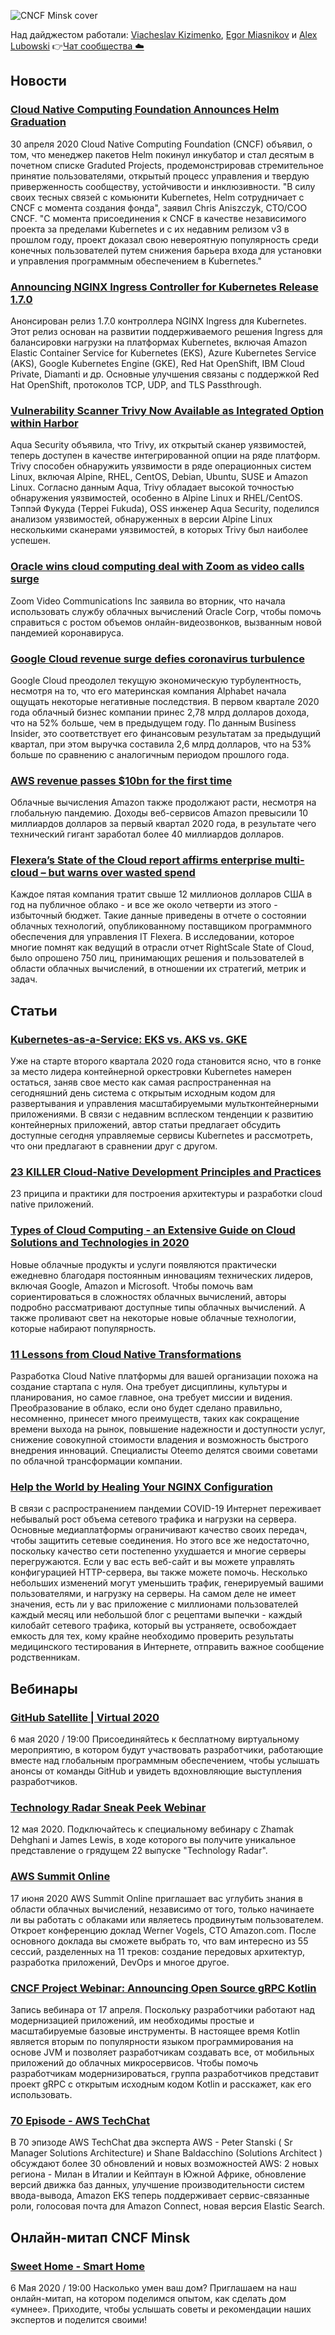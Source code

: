 ![CNCF Minsk cover](https://raw.githubusercontent.com/cncfminsk/digest/master/Digest_cover.jpg)

Над дайджестом работали: [Viacheslav Kizimenko](https://www.linkedin.com/in/viachaslau-kizimenko-185144115/), [Egor Miasnikov](https://www.linkedin.com/in/miasnikov/) и [Alex Lubowski](https://www.linkedin.com/in/aliaksandr-lubouski/)
👉[Чат сообщества ☁️](https://t.me/CNCFMinskChat)

## Новости

### [Cloud Native Computing Foundation Announces Helm Graduation](https://www.cncf.io/announcement/2020/04/30/cloud-native-computing-foundation-announces-helm-graduation/)

30 апреля 2020 Cloud Native Computing Foundation (CNCF) объявил, о том, что менеджер пакетов Helm покинул инкубатор и стал десятым в почетном списке Graduted Projects, продемонстрировав стремительное принятие пользователями, открытый процесс управления и твердую приверженность сообществу, устойчивости и инклюзивности. "В силу своих тесных связей с комьюнити Kubernetes, Helm сотрудничает с CNCF с момента создания фонда", заявил Chris Aniszczyk, CTO/COO CNCF. "С момента присоединения к CNCF в качестве независимого проекта за пределами Kubernetes и с их недавним релизом v3 в прошлом году, проект доказал свою невероятную популярность среди конечных пользователей путем снижения барьера входа для установки и управления программным обеспечением в Kubernetes."

### [Announcing NGINX Ingress Controller for Kubernetes Release 1.7.0](https://www-nginx-com.cdn.ampproject.org/c/s/www.nginx.com/blog/announcing-nginx-ingress-controller-for-kubernetes-release-1-7-0/amp/)

Анонсирован релиз 1.7.0 контроллера NGINX Ingress для Kubernetes. Этот релиз основан на развитии поддерживаемого решения Ingress для балансировки нагрузки на платформах Kubernetes, включая Amazon Elastic Container Service for Kubernetes (EKS), Azure Kubernetes Service (AKS), Google Kubernetes Engine (GKE), Red Hat OpenShift, IBM Cloud Private, Diamanti и др. Основные улучшения связаны с поддержкой Red Hat OpenShift, протоколов TCP, UDP, and TLS Passthrough.

### [Vulnerability Scanner Trivy Now Available as Integrated Option within Harbor](https://www.infoq.com/news/2020/04/trivy-docker-harbor/)

Aqua Security объявила, что Trivy, их открытый сканер уязвимостей, теперь доступен в качестве интегрированной опции на ряде платформ. Trivy способен обнаружить уязвимости в ряде операционных систем Linux, включая Alpine, RHEL, CentOS, Debian, Ubuntu, SUSE и Amazon Linux. Согласно данным Aqua, Trivy обладает высокой точностью обнаружения уязвимостей, особенно в Alpine Linux и RHEL/CentOS. Тэппэй Фукуда (Teppei Fukuda), OSS инженер Aqua Security, поделился анализом уязвимостей, обнаруженных в версии Alpine Linux несколькими сканерами уязвимостей, в которых Trivy был наиболее успешен.

### [Oracle wins cloud computing deal with Zoom as video calls surge](https://www.reuters.com/article/us-oracle-zoom-video-commn/oracle-wins-cloud-computing-deal-with-zoom-as-video-calls-surge-idUSKCN22A1R9)

Zoom Video Communications Inc заявила во вторник, что начала использовать службу облачных вычислений Oracle Corp, чтобы помочь справиться с ростом объемов онлайн-видеозвонков, вызванным новой пандемией коронавируса.

### [Google Cloud revenue surge defies coronavirus turbulence](https://www.cloudpro.co.uk/cloud-essentials/public-cloud/8542/google-cloud-revenue-surge-defies-coronavirus-turbulence)

Google Cloud преодолел текущую экономическую турбулентность, несмотря на то, что его материнская компания Alphabet начала ощущать некоторые негативные последствия. В первом квартале 2020 года облачный бизнес компании принес 2,78 млрд долларов дохода, что на 52% больше, чем в предыдущем году. По данным Business Insider, это соответствует его финансовым результатам за предыдущий квартал, при этом выручка составила 2,6 млрд долларов, что на 53% больше по сравнению с аналогичным периодом прошлого года.

### [AWS revenue passes $10bn for the first time](https://www.cloudpro.co.uk/cloud-essentials/public-cloud/8547/aws-revenue-passes-10bn-for-the-first-time)

Облачные вычисления Amazon также продолжают расти, несмотря на глобальную пандемию. Доходы веб-сервисов Amazon превысили 10 миллиардов долларов за первый квартал 2020 года, в результате чего технический гигант заработал более 40 миллиардов долларов.

### [Flexera’s State of the Cloud report affirms enterprise multi-cloud – but warns over wasted spend](https://cloudcomputing-news.net/news/2020/apr/28/flexeras-state-of-the-cloud-report-affirms-enterprise-multi-cloud-but-warns-over-wasted-spend/)

Каждое пятая компания тратит свыше 12 миллионов долларов США в год на публичное облако - и все же около четверти из этого - избыточный бюджет. Такие данные приведены в отчете о состоянии облачных технологий, опубликованному поставщиком программного обеспечения для управления IT Flexera. В исследовании, которое многие помнят как ведущий в отрасли отчет RightScale State of Cloud, было опрошено 750 лиц, принимающих решения и пользователей в области облачных вычислений, в отношении их стратегий, метрик и задач.

## Статьи

### [Kubernetes-as-a-Service: EKS vs. AKS vs. GKE](https://blog.alcide.io/kubernetes-as-a-service-eks-vs.-aks-vs.-gke)

Уже на старте второго квартала 2020 года становится ясно, что в гонке за место лидера контейнерной оркестровки Kubernetes намерен остаться, заняв свое место как самая распространенная на сегодняшний день система с открытым исходным кодом для развертывания и управления масштабируемыми мультконтейнерными приложениями. В связи с недавним всплеском тенденции к развитию контейнерных приложений, автор статьи предлагает обсудить доступные сегодня управляемые сервисы Kubernetes и рассмотреть, что они предлагают в сравнении друг с другом.

### [23 KILLER Cloud-Native Development Principles and Practices](https://www.contino.io/insights/cloud-native-development-principles)

23 приципа и практики для построения архитектуры и разработки cloud native приложений.

### [Types of Cloud Computing - an Extensive Guide on Cloud Solutions and Technologies in 2020](https://kinsta.com/blog/types-of-cloud-computing/)

Новые облачные продукты и услуги появляются практически ежедневно благодаря постоянным инновациям технических лидеров, включая Google, Amazon и Microsoft. Чтобы помочь вам сориентироваться в сложностях облачных вычислений, авторы подробно рассматривают доступные типы облачных вычислений. А также проливают свет на некоторые новые облачные технологии, которые набирают популярность.

### [11 Lessons from Cloud Native Transformations](https://oteemo.com/2020/04/10/11-lessons-from-cloud-native-transformations/)

Разработка Cloud Native платформы для вашей организации похожа на создание стартапа с нуля. Она требует дисциплины, культуры и планирования, но самое главное, она требует миссии и видения. Преобразование в облако, если оно будет сделано правильно, несомненно, принесет много преимуществ, таких как сокращение времени выхода на рынок, повышение надежности и доступности услуг, снижение совокупной стоимости владения и возможность быстрого внедрения инноваций. Специалисты Oteemo делятся своими советами по облачной трансформации компании.

### [Help the World by Healing Your NGINX Configuration](https://www.nginx.com/blog/help-the-world-by-healing-your-nginx-configuration/)

В связи с распространением пандемии COVID-19 Интернет переживает небывалый рост объема сетевого трафика и нагрузки на сервера. Основные медиаплатформы ограничивают качество своих передач, чтобы защитить сетевые соединения. Но этого все же недостаточно, поскольку качество сети постепенно ухудшается и многие серверы перегружаются. Если у вас есть веб-сайт и вы можете управлять конфигурацией HTTP-сервера, вы также можете помочь. Несколько небольших изменений могут уменьшить трафик, генерируемый вашими пользователями, и нагрузку на серверы. На самом деле не имеет значения, есть ли у вас приложение с миллионами пользователей каждый месяц или небольшой блог с рецептами выпечки - каждый килобайт сетевого трафика, который вы устраняете, освобождает емкость для тех, кому крайне необходимо проверить результаты медицинского тестирования в Интернете, отправить важное сообщение родственникам.

## Вебинары

### [GitHub Satellite | Virtual 2020](https://githubsatellite.com/)

6 мая 2020 / 19:00 Присоединяйтесь к бесплатному виртуальному мероприятию, в котором будут участвовать разработчики, работающие вместе над глобальным программным обеспечением, чтобы услышать анонсы от команды GitHub и увидеть вдохновляющие выступления разработчиков.

### [Technology Radar Sneak Peek Webinar](https://www.thoughtworks.com/radar/technology-radar-webinar-vol-22)

12 мая 2020. Подключайтесь к специальному вебинару с Zhamak Dehghani и James Lewis, в ходе которого вы получите уникальное представление о грядущем 22 выпуске "Technology Radar".

### [AWS Summit Online](https://aws.amazon.com/ru/events/summits/online/emea/)

17 июня 2020 AWS Summit Online приглашает вас углубить знания в области облачных вычислений, независимо от того, только начинаете ли вы работать с облаками или являетесь продвинутым пользователем. Откроет конференцию доклад Werner Vogels, CTO Amazon.com. После основного доклада вы сможете выбрать то, что вам интересно из 55 сессий, разделенных на 11 треков: создание передовых архитектур, разработка приложений, DevOps и многое другое.

### [CNCF Project Webinar: Announcing Open Source gRPC Kotlin](https://www.cncf.io/webinars/announcing-open-source-grpc-kotlin/)

Запись вебинара от 17 апреля. Поскольку разработчики работают над модернизацией приложений, им необходимы простые и масштабируемые базовые инструменты. В настоящее время Kotlin является вторым по популярности языком программирования на основе JVM и позволяет разработчикам создавать все, от мобильных приложений до облачных микросервисов. Чтобы помочь разработчикам модернизироваться, группа разработчиков представит проект gRPC с открытым исходным кодом Kotlin и расскажет, как его использовать.

### [70 Episode - AWS TechChat](https://soundcloud.com/user-684142981/episode-70-march-april-tech-round-up)

В 70 эпизоде AWS TechChat два эксперта AWS - Peter Stanski ( Sr Manager Solutions Architecture) и Shane Baldacchino (Solutions Architect ) обсуждают более 30 обновлений и новых возможностей AWS: 2 новых региона - Милан в Италии и Кейптаун в Южной Африке, обновление версий движка баз данных,  улучшение производительности систем ввода-вывода, Amazon EKS теперь поддерживает сервис-связанные роли, голосовая почта для Amazon Connect, новая версия Elastic Search.

## Онлайн-митап CNCF Minsk

### [Sweet Home - Smart Home](https://www.meetup.com/ru-RU/CNCFMinsk/events/270343871/)

6 Мая 2020 / 19:00 Насколько умен ваш дом? Приглашаем на наш онлайн-митап, на котором поделимся опытом, как сделать дом «умнее». Приходите, чтобы услышать советы и рекомендации наших экспертов и поделится своими!
